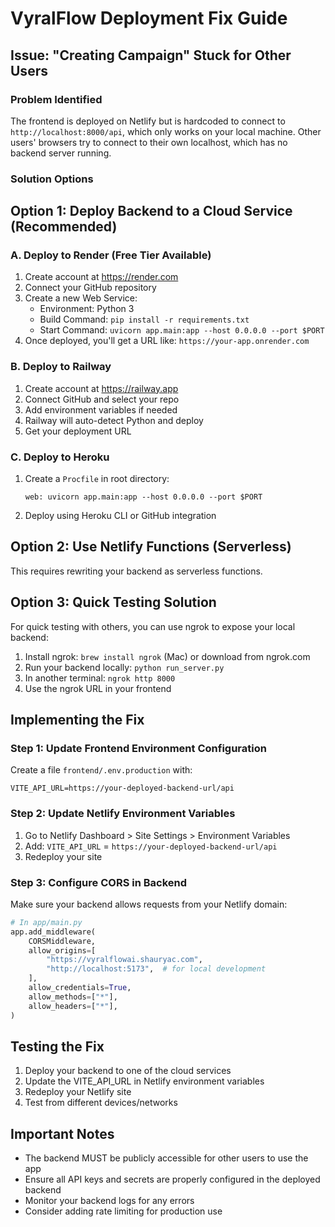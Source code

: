 # VyralFlow Deployment Fix Guide

## Issue: "Creating Campaign" Stuck for Other Users

### Problem Identified

The frontend is deployed on Netlify but is hardcoded to connect to `http://localhost:8000/api`, which only works on your local machine. Other users' browsers try to connect to their own localhost, which has no backend server running.

### Solution Options

## Option 1: Deploy Backend to a Cloud Service (Recommended)

### A. Deploy to Render (Free Tier Available)

1. Create account at https://render.com
2. Connect your GitHub repository
3. Create a new Web Service:
   - Environment: Python 3
   - Build Command: `pip install -r requirements.txt`
   - Start Command: `uvicorn app.main:app --host 0.0.0.0 --port $PORT`
4. Once deployed, you'll get a URL like: `https://your-app.onrender.com`

### B. Deploy to Railway

1. Create account at https://railway.app
2. Connect GitHub and select your repo
3. Add environment variables if needed
4. Railway will auto-detect Python and deploy
5. Get your deployment URL

### C. Deploy to Heroku

1. Create a `Procfile` in root directory:
   ```
   web: uvicorn app.main:app --host 0.0.0.0 --port $PORT
   ```
2. Deploy using Heroku CLI or GitHub integration

## Option 2: Use Netlify Functions (Serverless)

This requires rewriting your backend as serverless functions.

## Option 3: Quick Testing Solution

For quick testing with others, you can use ngrok to expose your local backend:

1. Install ngrok: `brew install ngrok` (Mac) or download from ngrok.com
2. Run your backend locally: `python run_server.py`
3. In another terminal: `ngrok http 8000`
4. Use the ngrok URL in your frontend

## Implementing the Fix

### Step 1: Update Frontend Environment Configuration

Create a file `frontend/.env.production` with:

```
VITE_API_URL=https://your-deployed-backend-url/api
```

### Step 2: Update Netlify Environment Variables

1. Go to Netlify Dashboard > Site Settings > Environment Variables
2. Add: `VITE_API_URL` = `https://your-deployed-backend-url/api`
3. Redeploy your site

### Step 3: Configure CORS in Backend

Make sure your backend allows requests from your Netlify domain:

```python
# In app/main.py
app.add_middleware(
    CORSMiddleware,
    allow_origins=[
        "https://vyralflowai.shauryac.com",
        "http://localhost:5173",  # for local development
    ],
    allow_credentials=True,
    allow_methods=["*"],
    allow_headers=["*"],
)
```

## Testing the Fix

1. Deploy your backend to one of the cloud services
2. Update the VITE_API_URL in Netlify environment variables
3. Redeploy your Netlify site
4. Test from different devices/networks

## Important Notes

- The backend MUST be publicly accessible for other users to use the app
- Ensure all API keys and secrets are properly configured in the deployed backend
- Monitor your backend logs for any errors
- Consider adding rate limiting for production use
